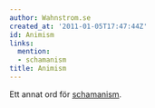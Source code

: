 ```yaml
---
author: Wahnstrom.se
created_at: '2011-01-05T17:47:44Z'
id: Animism
links:
  mention:
  - schamanism
title: Animism
---
```


Ett annat ord för [schamanism].

  [schamanism]: schamanism